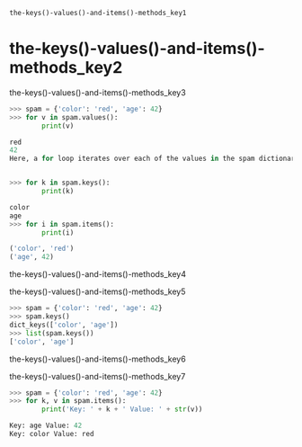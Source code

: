 ```ngMeta
the-keys()-values()-and-items()-methods_key1
```
# the-keys()-values()-and-items()-methods_key2
the-keys()-values()-and-items()-methods_key3

```python
>>> spam = {'color': 'red', 'age': 42}
>>> for v in spam.values():
        print(v)

red
42
Here, a for loop iterates over each of the values in the spam dictionary. A for loop can also iterate over the keys or both keys and values:


>>> for k in spam.keys():
        print(k)

color
age
>>> for i in spam.items():
        print(i)

('color', 'red')
('age', 42)
```
the-keys()-values()-and-items()-methods_key4

the-keys()-values()-and-items()-methods_key5

```python
>>> spam = {'color': 'red', 'age': 42}
>>> spam.keys()
dict_keys(['color', 'age'])
>>> list(spam.keys())
['color', 'age']
```
the-keys()-values()-and-items()-methods_key6

the-keys()-values()-and-items()-methods_key7

```python
>>> spam = {'color': 'red', 'age': 42}
>>> for k, v in spam.items():
        print('Key: ' + k + ' Value: ' + str(v))

Key: age Value: 42
Key: color Value: red
```

